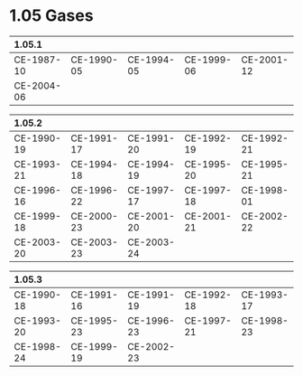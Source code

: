 # 1.05 Gases

| 1.05.1 |  |  |  |  |
| :--- | :--- | :--- | :--- | :--- |
| CE-1987-10 | CE-1990-05 | CE-1994-05 | CE-1999-06 | CE-2001-12 |
| CE-2004-06 |  |  |  |  |

| 1.05.2 |  |  |  |  |
| :--- | :--- | :--- | :--- | :--- |
| CE-1990-19 | CE-1991-17 | CE-1991-20 | CE-1992-19 | CE-1992-21 |
| CE-1993-21 | CE-1994-18 | CE-1994-19 | CE-1995-20 | CE-1995-21 |
| CE-1996-16 | CE-1996-22 | CE-1997-17 | CE-1997-18 | CE-1998-01 |
| CE-1999-18  | CE-2000-23 | CE-2001-20 | CE-2001-21 | CE-2002-22 |
| CE-2003-20 | CE-2003-23 | CE-2003-24 |  |  |

| 1.05.3 |  |  |  |  |
| :--- | :--- | :--- | :--- | :--- |
| CE-1990-18 | CE-1991-16 | CE-1991-19 | CE-1992-18 | CE-1993-17 |
| CE-1993-20 | CE-1995-23 | CE-1996-23 | CE-1997-21 | CE-1998-23 |
| CE-1998-24 | CE-1999-19 | CE-2002-23 |  |  |



